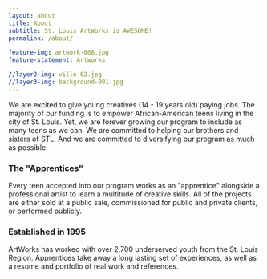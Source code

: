 ```yaml
---
layout: about
title: About
subtitle: St. Louis ArtWorks is AWESOME!
permalink: /about/

feature-img: artwork-008.jpg
feature-statement: Artworks.

//layer2-img: ville-02.jpg
//layer3-img: background-001.jpg
---
```


We are excited to give young creatives (14 - 19 years old) paying jobs. The majority of our funding is to empower African-American teens living in the city of St. Louis. Yet, we are forever growing our program to include as many teens as we can. We are committed to helping our brothers and sisters of STL. And we are committed to diversifying our program as much as possible.

### The "Apprentices"
Every teen accepted into our program works as an "apprentice" alongside a professional artist to learn a multitude of creative skills. All of the projects are either sold at a public sale, commissioned for public and private clients, or performed publicly.

### Established in 1995  
ArtWorks has worked with over 2,700 underserved youth from the St. Louis Region. Apprentices take away a long lasting set of experiences, as well as a resume and portfolio of real work and references.
